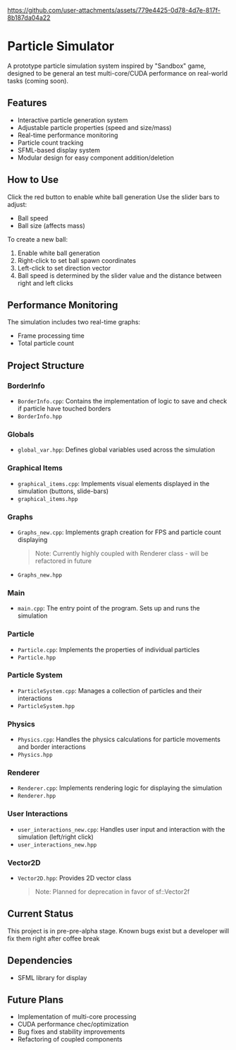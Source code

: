 
https://github.com/user-attachments/assets/779e4425-0d78-4d7e-817f-8b187da04a22


# Particle Simulator


A prototype particle simulation system inspired by "Sandbox" game, designed to be general an test multi-core/CUDA performance on real-world tasks (coming soon).


## Features


- Interactive particle generation system
- Adjustable particle properties (speed and size/mass)
- Real-time performance monitoring
- Particle count tracking
- SFML-based display system
- Modular design for easy component addition/deletion


## How to Use


Click the red button to enable white ball generation
Use the slider bars to adjust:
- Ball speed
- Ball size (affects mass)


To create a new ball:
1. Enable white ball generation
2. Right-click to set ball spawn coordinates
3. Left-click to set direction vector
4. Ball speed is determined by the slider value and the distance between right and left clicks


## Performance Monitoring


The simulation includes two real-time graphs:
- Frame processing time
- Total particle count


## Project Structure


### BorderInfo
- `BorderInfo.cpp`: Contains the implementation of logic to save and check if particle have touched borders
- `BorderInfo.hpp`


### Globals
- `global_var.hpp`: Defines global variables used across the simulation


### Graphical Items
- `graphical_items.cpp`: Implements visual elements displayed in the simulation (buttons, slide-bars)
- `graphical_items.hpp`


### Graphs
- `Graphs_new.cpp`: Implements graph creation for FPS and particle count displaying
  > Note: Currently highly coupled with Renderer class - will be refactored in future
- `Graphs_new.hpp`


### Main
- `main.cpp`: The entry point of the program. Sets up and runs the simulation


### Particle
- `Particle.cpp`: Implements the properties of individual particles
- `Particle.hpp`


### Particle System
- `ParticleSystem.cpp`: Manages a collection of particles and their interactions
- `ParticleSystem.hpp`


### Physics
- `Physics.cpp`: Handles the physics calculations for particle movements and border interactions
- `Physics.hpp`


### Renderer
- `Renderer.cpp`: Implements rendering logic for displaying the simulation
- `Renderer.hpp`


### User Interactions
- `user_interactions_new.cpp`: Handles user input and interaction with the simulation (left/right click)
- `user_interactions_new.hpp`


### Vector2D
- `Vector2D.hpp`: Provides 2D vector class
  > Note: Planned for deprecation in favor of sf::Vector2f


## Current Status


This project is in pre-pre-alpha stage. Known bugs exist but a developer will fix them right after coffee break


## Dependencies


- SFML library for display


## Future Plans


- Implementation of multi-core processing
- CUDA performance chec/optimization
- Bug fixes and stability improvements
- Refactoring of coupled components
